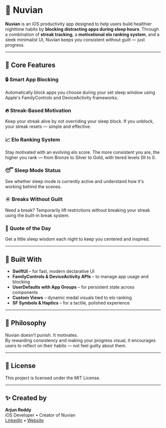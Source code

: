 # 🌙 Nuvian

**Nuvian** is an iOS productivity app designed to help users build healthier nighttime habits by **blocking distracting apps during sleep hours**. Through a combination of **streak tracking**, a **motivational elo ranking system**, and a sleek minimalist UI, Nuvian keeps you consistent without guilt — just progress.

---

## 🧠 Core Features

### 🔒 Smart App Blocking
Automatically block apps you choose during your set sleep window using Apple's FamilyControls and DeviceActivity frameworks.

### 🔥 Streak-Based Motivation
Keep your streak alive by not overriding your sleep block. If you unblock, your streak resets — simple and effective.

### 📈 Elo Ranking System
Stay motivated with an evolving elo score. The more consistent you are, the higher you rank — from Bronze to Silver to Gold, with tiered levels (III to I).

### 😴 Sleep Mode Status
See whether sleep mode is currently active and understand how it's working behind the scenes.

### ☀️ Breaks Without Guilt
Need a break? Temporarily lift restrictions without breaking your streak using the built-in break system.

### 💬 Quote of the Day
Get a little sleep wisdom each night to keep you centered and inspired.

---

## 🧱 Built With

- **SwiftUI** – for fast, modern declarative UI
- **FamilyControls & DeviceActivity APIs** – to manage app usage and blocking
- **UserDefaults with App Groups** – for persistent state across components
- **Custom Views** – dynamic medal visuals tied to elo ranking
- **SF Symbols & Haptics** – for a tactile, polished experience

---

## 🧭 Philosophy

Nuvian doesn’t punish. It motivates.  
By rewarding consistency and making your progress visual, it encourages users to reflect on their habits — not feel guilty about them.

---

## 📄 License

This project is licensed under the MIT License.

---

## ✨ Created by

**Arjun Reddy**  
iOS Developer • Creator of Nuvian  
[LinkedIn](https://linkedin.com/in/yourprofile) • [Website](https://yourportfolio.com)
